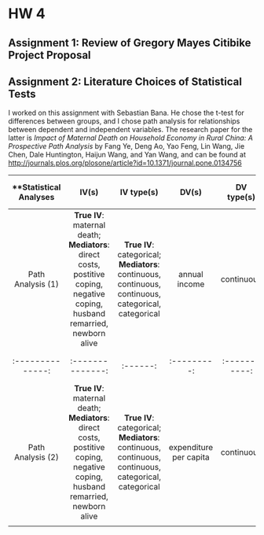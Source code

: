 # HW 4

## Assignment 1: Review of Gregory Mayes Citibike Project Proposal

## Assignment 2: Literature Choices of Statistical Tests
I worked on this assignment with Sebastian Bana. He chose the t-test for 
differences between groups, and I chose path analysis for relationships
between dependent and independent variables. The research paper for the latter
is *Impact of Maternal Death on Household Economy in Rural China: A Prospective
Path Analysis* by Fang Ye, Deng Ao, Yao Feng, Lin Wang, Jie Chen, Dale Huntington,
Haijun Wang, and Yan Wang, and can be found at http://journals.plos.org/plosone/article?id=10.1371/journal.pone.0134756

| **Statistical Analyses      | IV(s)    | IV type(s)  | DV(s)  | DV type(s)  | Control Var  | Control Var type |  Question to be answered | _H0_ | alpha | link to paper** |
|:--------------:|:--------------:|:------:|:---------:|:-----------:|:-----------:|:------------:|:------------------:|:-------:|:---------:|:---------|
Path Analysis (1)  |  **True IV**: maternal death; **Mediators**: direct costs, postitive coping, negative coping, husband remarried, newborn alive | **True IV**: categorical; **Mediators**: continuous, continuous, continuous, categorical, categorical | annual income | continuous | n/a | n/a | How does maternal death impact household economy? | Maternal death has no affect on the family's income    |     | [Impact of Maternal Death on Household Economy in Rural China: A Prospective Path Analysis] (http://journals.plos.org/plosone/article?id=10.1371/journal.pone.0134756) |
|:--------------:|:--------------:|:------:|:---------:|:-----------:|:-----------:|:------------:|:------------------:|:-------:|:---------:|:---------|
Path Analysis (2)  |  **True IV**: maternal death; **Mediators**: direct costs, postitive coping, negative coping, husband remarried, newborn alive | **True IV**: categorical; **Mediators**: continuous, continuous, continuous, categorical, categorical | expenditure per capita | continuous | n/a | n/a | How does maternal death impact household economy? | Maternal death has no affect on the family's expenditure per capita  |     | [Impact of Maternal Death on Household Economy in Rural China: A Prospective Path Analysis] (http://journals.plos.org/plosone/article?id=10.1371/journal.pone.0134756) |
 |||||||||||||||||||||
